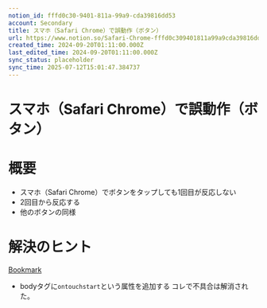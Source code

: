 ```yaml
---
notion_id: fffd0c30-9401-811a-99a9-cda39816dd53
account: Secondary
title: スマホ（Safari Chrome）で誤動作（ボタン）
url: https://www.notion.so/Safari-Chrome-fffd0c309401811a99a9cda39816dd53
created_time: 2024-09-20T01:11:00.000Z
last_edited_time: 2024-09-20T01:11:00.000Z
sync_status: placeholder
sync_time: 2025-07-12T15:01:47.384737
---
```

# スマホ（Safari Chrome）で誤動作（ボタン）

# 概要
- スマホ（Safari Chrome）でボタンをタップしても1回目が反応しない
- 2回目から反応する
- 他のボタンの同様
# 解決のヒント
[Bookmark](https://snow-monkey.2inc.org/forums/topic/スマホのchromeでのみhoverが効いて2クリックしないと遷/)
- bodyタグに`ontouchstart`という属性を追加する
コレで不具合は解消された。